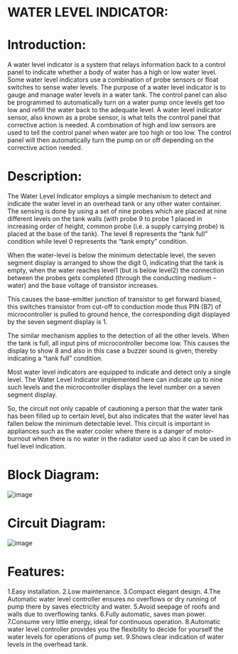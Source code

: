 # WATER LEVEL INDICATOR:
 
# Introduction:

A water level indicator is a system that relays information back to a control panel to indicate whether a body of water has a high or low water level. Some water level indicators use a combination of probe sensors or float switches to sense water levels. The purpose of a water level indicator is to gauge and manage water levels in a water tank. The control panel can also be programmed to automatically turn on a water pump once levels get too low and refill the water back to the adequate level. A water level indicator sensor, also known as a probe sensor, is what tells the control panel that corrective action is needed. A combination of high and low sensors are used to tell the control panel when water are too high or too low. The control panel will then automatically turn the pump on or off depending on the corrective action needed.

# Description:

The Water Level Indicator employs a simple mechanism to detect and indicate the water level in an overhead tank or any other water container. The sensing is done by using a set of nine probes which are placed at nine different levels on the tank walls (with probe 9 to probe 1 placed in increasing order of height, common probe (i.e. a supply carrying probe) is placed at the base of the tank). The level 8 represents the “tank full” condition while level 0 represents the “tank empty” condition.

When the water-level is below the minimum detectable level, the seven segment display is arranged to show the digit 0, indicating that the tank is empty, when the water reaches level1 (but is below level2) the connection between the probes gets completed (through the conducting medium – water) and the base voltage of transistor increases.

This causes the base-emitter junction of transistor to get forward biased, this switches transistor from cut-off to conduction mode thus PIN (B7) of microcontroller is pulled to ground hence, the corresponding digit displayed by the seven segment display is 1.

The similar mechanism applies to the detection of all the other levels. When the tank is full, all input pins of microcontroller become low. This causes the display to show 8 and also in this case a buzzer sound is given, thereby indicating a “tank full” condition.

Most water level indicators are equipped to indicate and detect only a single level. The Water Level Indicator implemented here can indicate up to nine such levels and the microcontroller displays the level number on a seven segment display.

So, the circuit not only capable of cautioning a person that the water tank has been filled up to certain level, but also indicates that the water level has fallen below the minimum detectable level. This circuit is important in appliances such as the water cooler where there is a danger of motor-burnout when there is no water in the radiator used up also it can be used in fuel level indication.

# Block Diagram:
![image](https://user-images.githubusercontent.com/70700323/154846990-2c6b00d9-ed95-4180-a58a-30b8a20034e1.png)

# Circuit Diagram:
![image](https://user-images.githubusercontent.com/70700323/154847074-f2836b3a-1b32-447a-b1f8-9168dd13b7d4.png)

# Features:

1.Easy installation.
2.Low maintenance.
3.Compact elegant design.
4.The Automatic water level controller ensures no overflows or dry running of pump there by saves electricity and water.
5.Avoid seepage of roofs and walls due to overflowing tanks.
6.Fully automatic, saves man power.
7.Consume very little energy, ideal for continuous operation.
8.Automatic water level controller provides you the flexibility to decide for yourself the water levels for operations of pump set.
9.Shows clear indication of water levels in the overhead tank.

